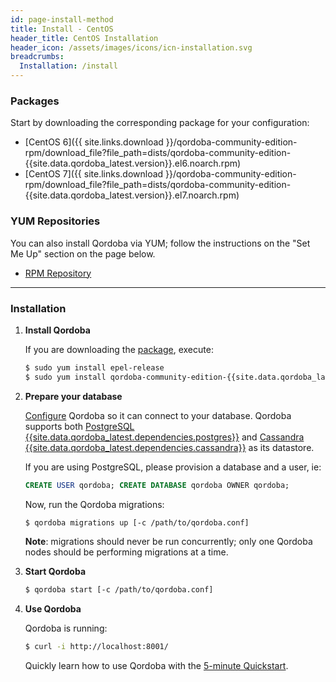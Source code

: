 ```yaml
---
id: page-install-method
title: Install - CentOS
header_title: CentOS Installation
header_icon: /assets/images/icons/icn-installation.svg
breadcrumbs:
  Installation: /install
---
```


### Packages

Start by downloading the corresponding package for your configuration:

- [CentOS 6]({{ site.links.download }}/qordoba-community-edition-rpm/download_file?file_path=dists/qordoba-community-edition-{{site.data.qordoba_latest.version}}.el6.noarch.rpm)
- [CentOS 7]({{ site.links.download }}/qordoba-community-edition-rpm/download_file?file_path=dists/qordoba-community-edition-{{site.data.qordoba_latest.version}}.el7.noarch.rpm)

### YUM Repositories

You can also install Qordoba via YUM; follow the instructions on the "Set Me Up"
section on the page below.

- [RPM Repository](https://bintray.com/qordoba/qordoba-community-edition-rpm)

----

### Installation

1. **Install Qordoba**

    If you are downloading the [package](#packages), execute:

    ```bash
    $ sudo yum install epel-release
    $ sudo yum install qordoba-community-edition-{{site.data.qordoba_latest.version}}.*.noarch.rpm --nogpgcheck
    ```

2. **Prepare your database**

    [Configure][configuration] Qordoba so it can connect to your database. Qordoba supports both [PostgreSQL {{site.data.qordoba_latest.dependencies.postgres}}](http://www.postgresql.org/) and [Cassandra {{site.data.qordoba_latest.dependencies.cassandra}}](http://cassandra.apache.org/) as its datastore.

    If you are using PostgreSQL, please provision a database and a user, ie:

    ```sql
    CREATE USER qordoba; CREATE DATABASE qordoba OWNER qordoba;
    ```

    Now, run the Qordoba migrations:

    ```bash
    $ qordoba migrations up [-c /path/to/qordoba.conf]
    ```

    **Note**: migrations should never be run concurrently; only
    one Qordoba nodes should be performing migrations at a time.

3. **Start Qordoba**

    ```bash
    $ qordoba start [-c /path/to/qordoba.conf]
    ```

4. **Use Qordoba**

    Qordoba is running:

    ```bash
    $ curl -i http://localhost:8001/
    ```

    Quickly learn how to use Qordoba with the [5-minute Quickstart](/docs/latest/getting-started/quickstart).

[configuration]: /docs/{{site.data.qordoba_latest.release}}/configuration#database
